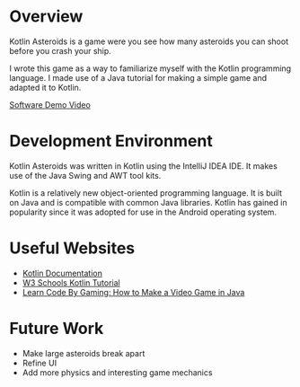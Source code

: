# Overview

Kotlin Asteroids is a game were you see how many asteroids you can shoot before you crash your ship.

I wrote this game as a way to familiarize myself with the Kotlin programming language. I made use of a Java tutorial for making a simple game and adapted it to Kotlin.

[Software Demo Video](https://youtu.be/d9uKWShDOJo)

# Development Environment

Kotlin Asteroids was written in Kotlin using the IntelliJ IDEA IDE. It makes use of the Java Swing and AWT tool kits.

Kotlin is a relatively new object-oriented programming language. It is built on Java and is compatible with common Java libraries. Kotlin has gained in popularity since it was adopted for use in the Android operating system.

# Useful Websites

- [Kotlin Documentation](https://kotlinlang.org/docs/home.html)
- [W3 Schools Kotlin Tutorial](https://www.w3schools.com/kotlin/index.php)
- [Learn Code By Gaming: How to Make a Video Game in Java](https://learncodebygaming.com/blog/how-to-make-a-video-game-in-java-2d-basics)

# Future Work

- Make large asteroids break apart
- Refine UI
- Add more physics and interesting game mechanics